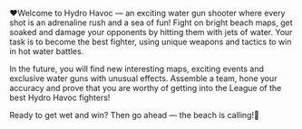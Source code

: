 ❤️Welcome to Hydro Havoc — an exciting water gun shooter where every shot is an adrenaline rush and a sea of ​​fun! Fight on bright beach maps, get soaked and damage your opponents by hitting them with jets of water. Your task is to become the best fighter, using unique weapons and tactics to win in hot water battles.

In the future, you will find new interesting maps, exciting events and exclusive water guns with unusual effects. Assemble a team, hone your accuracy and prove that you are worthy of getting into the League of the best Hydro Havoc fighters!

Ready to get wet and win? Then go ahead — the beach is calling!💪
